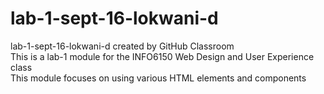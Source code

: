 # lab-1-sept-16-lokwani-d
lab-1-sept-16-lokwani-d created by GitHub Classroom  
This is a lab-1 module for the INFO6150 Web Design and User Experience class  
This module focuses on using various HTML elements and components
